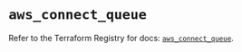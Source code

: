 # `aws_connect_queue`

Refer to the Terraform Registry for docs: [`aws_connect_queue`](https://registry.terraform.io/providers/hashicorp/aws/5.50.0/docs/resources/connect_queue).
